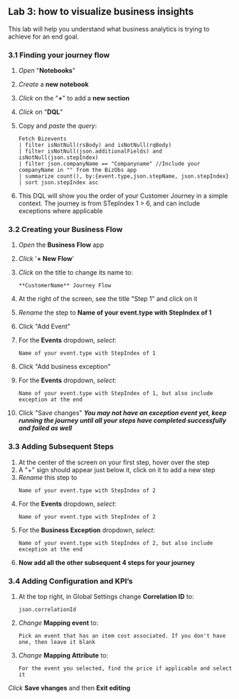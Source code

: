 ## Lab 3: how to visualize business insights

This lab will help you understand what business analytics is trying to achieve for an end goal.

### 3.1 Finding your journey flow

1.	*Open* "**Notebooks**"
1.	*Create* a **new notebook**
1.	*Click* on the "**+**" to add a **new section**
1.	*Click* on "**DQL**"
1.	Copy and *paste* the *query*:

      ```
      Fetch Bizevents
      | filter isNotNull(rsBody) and isNotNull(rqBody)
      | filter isNotNull(json.additionalFields) and isNotNull(json.stepIndex)
      | filter json.companyName == "Companyname" //Include your companyName in "" from the BizObs app
      | summarize count(), by:{event.type,json.stepName, json.stepIndex}
      | sort json.stepIndex asc
      ```

1. This DQL will show you the order of your Customer Journey in a simple context. The journey is from STepIndex 1 > 6, and can include exceptions where applicable

### 3.2 Creating your Business Flow
1. *Open* the **Business Flow** app
1. *Click* '**+ New Flow**'
1. *Click* on the title to change its name to:
      ```
      **CustomerName** Journey Flow
      ```
1. At the right of the screen, see the title "Step 1" and click on it
1. *Rename* the step to **Name of your event.type with StepIndex of 1**
      
1. Click "Add Event"
1. For the **Events** dropdown, *select*:
      ```
      Name of your event.type with StepIndex of 1
      ```
1. Click "Add business exception"
1. For the **Events** dropdown, *select*:
      ```
      Name of your event.type with StepIndex of 1, but also include exception at the end
      ```
1. Click "Save changes"
***You may not have an exception event yet, keep running the journey until all your steps have completed successfully and failed as well***


### 3.3 Adding Subsequent Steps
1. At the center of the screen on your first step, hover over the step
1. A "+" sign should appear just below it, click on it to add a new step
1.	*Rename* this step to
      ```
      Name of your event.type with StepIndex of 2
      ```
1.	For the **Events** dropdown, *select*:
      ```
      Name of your event.type with StepIndex of 2
      ```
1.	For the **Business Exception** dropdown, *select*:
      ```
      Name of your event.type with StepIndex of 2, but also include exception at the end
      ```
1. **Now add all the other subsequent 4 steps for your journey**


### 3.4 Adding Configuration and KPI’s
1.	At the top right, in Global Settings change **Correlation ID** to:
      ```
      json.correlationId
      ```
3.	*Change* **Mapping event** to:
      ```
      Pick an event that has an item cost associated. If you don't have one, then leave it blank
      ```
4.	*Change* **Mapping Attribute** to:
      ```
      For the event you selected, find the price if applicable and select it
      ```

*Click* **Save vhanges** and then **Exit editing**
